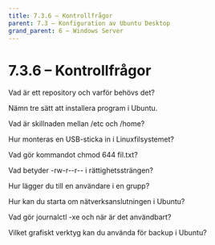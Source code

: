 ```yaml
---
title: 7.3.6 – Kontrollfrågor
parent: 7.3 – Konfiguration av Ubuntu Desktop
grand_parent: 6 – Windows Server
---
```

# 7.3.6 – Kontrollfrågor

Vad är ett repository och varför behövs det?

Nämn tre sätt att installera program i Ubuntu.

Vad är skillnaden mellan /etc och /home?

Hur monteras en USB-sticka in i Linuxfilsystemet?

Vad gör kommandot chmod 644 fil.txt?

Vad betyder -rw-r--r-- i rättighetssträngen?

Hur lägger du till en användare i en grupp?

Hur kan du starta om nätverksanslutningen i Ubuntu?

Vad gör journalctl -xe och när är det användbart?

Vilket grafiskt verktyg kan du använda för backup i Ubuntu?

